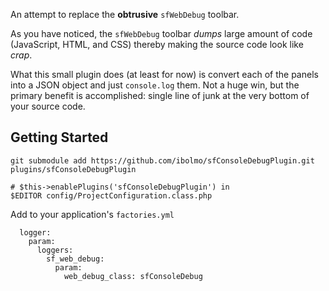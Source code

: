 An attempt to replace the **obtrusive** `sfWebDebug` toolbar.

As you have noticed, the `sfWebDebug` toolbar *dumps* large amount of code (JavaScript, HTML, and CSS) thereby making the source code look like *crap*.

What this small plugin does (at least for now) is convert each of the panels into a JSON object and just `console.log` them. Not a huge win, but the primary benefit is accomplished: single line of junk at the very bottom of your source code.


Getting Started
---------------

	git submodule add https://github.com/ibolmo/sfConsoleDebugPlugin.git plugins/sfConsoleDebugPlugin
	
	# $this->enablePlugins('sfConsoleDebugPlugin') in
	$EDITOR config/ProjectConfiguration.class.php

Add to your application's `factories.yml`

	  logger:
	    param:
	      loggers:
	        sf_web_debug:
	          param:
	            web_debug_class: sfConsoleDebug
